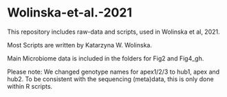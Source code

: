 # Wolinska-et-al.-2021

This repository includes raw-data and scripts, used in Wolinska et al, 2021.

Most Scripts are written by Katarzyna W. Wolinska. 

Main Microbiome data is included in the folders for Fig2 and Fig4_gh.

Please note: We changed genotype names for apex1/2/3 to hub1, apex and hub2. 
To be consistent with the sequencing (meta)data, this is only done within R scripts.

